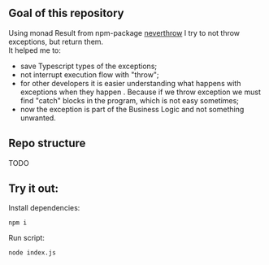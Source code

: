 ## Goal of this repository
Using monad Result from npm-package [neverthrow](https://npmjs.com/package/neverthrow) I try to not throw exceptions, but return them.   
It helped me to:  
- save Typescript types of the exceptions; 
- not interrupt execution flow with "throw";
- for other developers it is easier understanding what happens with exceptions when they happen . Because if we throw exception we must find "catch" blocks in the program, which is not easy sometimes;
- now the exception is part of the Business Logic and not something unwanted.

## Repo structure
TODO

## Try it out:
Install dependencies:
```
npm i
```
Run script:
```
node index.js
```
